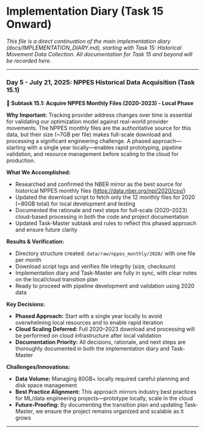 # Implementation Diary (Task 15 Onward)

*This file is a direct continuation of the main implementation diary (docs/IMPLEMENTATION_DIARY.md), starting with Task 15: Historical Movement Data Collection. All documentation for Task 15 and beyond will be recorded here.*

---

### **Day 5 - July 21, 2025: NPPES Historical Data Acquisition (Task 15.1)**

**🎯 Subtask 15.1: Acquire NPPES Monthly Files (2020-2023) - Local Phase**

**Why Important:**
Tracking provider address changes over time is essential for validating our optimization model against real-world provider movements. The NPPES monthly files are the authoritative source for this data, but their size (~7GB per file) makes full-scale download and processing a significant engineering challenge. A phased approach—starting with a single year locally—enables rapid prototyping, pipeline validation, and resource management before scaling to the cloud for production.

**What We Accomplished:**
- Researched and confirmed the NBER mirror as the best source for historical NPPES monthly files (https://data.nber.org/npi/2020/csv/)
- Updated the download script to fetch only the 12 monthly files for 2020 (~80GB total) for local development and testing
- Documented the rationale and next steps for full-scale (2020–2023) cloud-based processing in both the code and project documentation
- Updated Task-Master subtask and rules to reflect this phased approach and ensure future clarity

**Results & Verification:**
- Directory structure created: `data/raw/nppes_monthly/2020/` with one file per month
- Download script logs and verifies file integrity (size, checksum)
- Implementation diary and Task-Master are fully in sync, with clear notes on the local/cloud transition plan
- Ready to proceed with pipeline development and validation using 2020 data

**Key Decisions:**
- **Phased Approach:** Start with a single year locally to avoid overwhelming local resources and to enable rapid iteration
- **Cloud Scaling Deferred:** Full 2020–2023 download and processing will be performed on cloud infrastructure after local validation
- **Documentation Priority:** All decisions, rationale, and next steps are thoroughly documented in both the implementation diary and Task-Master

**Challenges/Innovations:**
- **Data Volume:** Managing 80GB+ locally required careful planning and disk space management
- **Best Practice Alignment:** This approach mirrors industry best practices for ML/data engineering projects—prototype locally, scale in the cloud
- **Future-Proofing:** By documenting the transition plan and updating Task-Master, we ensure the project remains organized and scalable as it grows

--- 